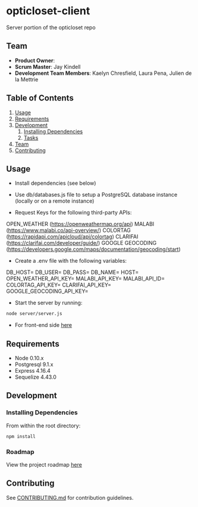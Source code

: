 # opticloset-client
Server portion of the opticloset repo

## Team

  - __Product Owner__: 
  - __Scrum Master__: Jay Kindell
  - __Development Team Members__: Kaelyn Chresfield, Laura Pena, Julien de la Mettrie

## Table of Contents

1. [Usage](#Usage)
1. [Requirements](#requirements)
1. [Development](#development)
    1. [Installing Dependencies](#installing-dependencies)
    1. [Tasks](#tasks)
1. [Team](#team)
1. [Contributing](#contributing)

## Usage

- Install dependencies (see below)

- Use db/databases.js file to setup a PostgreSQL database instance (locally or on a remote instance)

- Request Keys for the following third-party APIs:

OPEN_WEATHER (https://openweathermap.org/api)
MALABI (https://www.malabi.co/api-overview/) 
COLORTAG (https://rapidapi.com/apicloud/api/colortag)
CLARIFAI (https://clarifai.com/developer/guide/)
GOOGLE GEOCODING (https://developers.google.com/maps/documentation/geocoding/start)

- Create a .env file with the following variables:

DB_HOST= 
DB_USER=
DB_PASS=
DB_NAME=
HOST=
OPEN_WEATHER_API_KEY=
MALABI_API_KEY=
MALABI_API_ID=
COLORTAG_API_KEY=
CLARIFAI_API_KEY=
GOOGLE_GEOCODING_API_KEY=

- Start the server by running: 

```sh
node server/server.js
```

- For front-end side [here](https://github.com/technolagists/opticloset-client)

## Requirements

- Node 0.10.x
- Postgresql 9.1.x
- Express 4.16.4
- Sequelize 4.43.0

## Development

### Installing Dependencies

From within the root directory:

```sh
npm install

```

### Roadmap

View the project roadmap [here](https://github.com/technolagists/opticloset/issues)


## Contributing

See [CONTRIBUTING.md](_CONTRIBUTING.md) for contribution guidelines.
